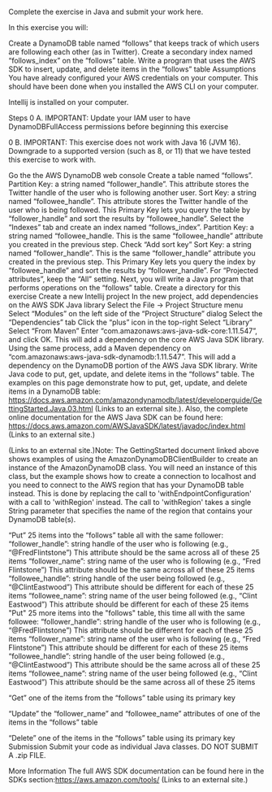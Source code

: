 Complete the exercise in Java and submit your work here.

In this exercise you will:

Create a DynamoDB table named “follows” that keeps track of which users are following each other (as in Twitter).
Create a secondary index named “follows_index” on the “follows” table.
Write a program that uses the AWS SDK to insert, update, and delete items in the “follows” table
Assumptions
You have already configured your AWS credentials on your computer. This should have been done when you installed the AWS CLI on your computer.

Intellij is installed on your computer.

Steps
0 A. IMPORTANT: Update your IAM user to have DynamoDBFullAccess permissions before beginning this exercise

0 B. IMPORTANT: This exercise does not work with Java 16 (JVM 16). Downgrade to a supported version (such as 8, or 11) that we have tested this exercise to work with.

Go the the AWS DynamoDB web console
Create a table named “follows”.
Partition Key: a string named “follower_handle”. This attribute stores the Twitter handle of the user who is following another user.
Sort Key: a string named “followee_handle”. This attribute stores the Twitter handle of the user who is being followed.
This Primary Key lets you query the table by “follower_handle” and sort the results by “followee_handle”.
Select the “Indexes” tab and create an index named “follows_index”.
Partition Key: a string named “followee_handle. This is the same “followee_handle” attribute you created in the previous step.
Check “Add sort key”
Sort Key: a string named “follower_handle”. This is the same “follower_handle” attribute you created in the previous step.
This Primary Key lets you query the index by “followee_handle” and sort the results by “follower_handle”.
For “Projected attributes”, keep the “All” setting.
Next, you will write a Java program that performs operations on the “follows” table.
Create a directory for this exercise
Create a new Intellij project
In the new project, add dependencies on the AWS SDK Java library
Select the File -> Project Structure menu
Select “Modules” on the left side of the “Project Structure” dialog
Select the “Dependencies” tab
Click the “plus” icon in the top-right
Select “Library”
Select “From Maven”
Enter “com.amazonaws:aws-java-sdk-core:1.11.547”, and click OK. This will add a dependency on the core AWS Java SDK library.
Using the same process, add a Maven dependency on “com.amazonaws:aws-java-sdk-dynamodb:1.11.547”. This will add a dependency on the DynamoDB portion of the AWS Java SDK library.
Write Java code to put, get, update, and delete items in the “follows” table. The examples on this page demonstrate how to put, get, update, and delete items in a DynamoDB table: https://docs.aws.amazon.com/amazondynamodb/latest/developerguide/GettingStarted.Java.03.html (Links to an external site.). Also, the complete online documentation for the AWS Java SDK can be found here: https://docs.aws.amazon.com/AWSJavaSDK/latest/javadoc/index.html (Links to an external site.)

(Links to an external site.)Note: The GettingStarted document linked above shows examples of using the AmazonDynamoDBClientBuilder to create an instance of the AmazonDynamoDB class. You will need an instance of this class, but the example shows how to create a connection to localhost and you need to connect to the AWS region that has your DynamoDB table instead. This is done by replacing the call to 'withEndpointConfiguration' with a call to 'withRegion' instead. The call to 'withRegion' takes a single String parameter that specifies the name of the region that contains your DynamoDB table(s).

“Put” 25 items into the “follows” table all with the same follower:
“follower_handle”: string handle of the user who is following (e.g., “@FredFlintstone”)
This attribute should be the same across all of these 25 items
“follower_name”: string name of the user who is following (e.g., “Fred Flintstone”)
This attribute should be the same across all of these 25 items
“followee_handle”: string handle of the user being followed (e.g., “@ClintEastwood”)
This attribute should be different for each of these 25 items
“followee_name”: string name of the user being followed (e.g., “Clint Eastwood”)
This attribute should be different for each of these 25 items
"Put" 25 more items into the "follows" table, this time all with the same followee:
“follower_handle”: string handle of the user who is following (e.g., “@FredFlintstone”)
This attribute should be different for each of these 25 items
“follower_name”: string name of the user who is following (e.g., “Fred Flintstone”)
This attribute should be different for each of these 25 items
“followee_handle”: string handle of the user being followed (e.g., “@ClintEastwood”)
This attribute should be the same across all of these 25 items
“followee_name”: string name of the user being followed (e.g., “Clint Eastwood”)
This attribute should be the same across all of these 25 items

“Get” one of the items from the “follows” table using its primary key

“Update” the “follower_name” and “followee_name” attributes of one of the items in the “follows” table

“Delete” one of the items in the “follows” table using its primary key
Submission
Submit your code as individual Java classes. DO NOT SUBMIT A .zip FILE.

More Information
The full AWS SDK documentation can be found here in the SDKs section:https://aws.amazon.com/tools/ (Links to an external site.)
